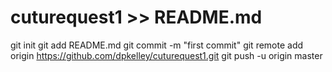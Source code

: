 # cuturequest1 >> README.md
git init
git add README.md
git commit -m "first commit"
git remote add origin https://github.com/dpkelley/cuturequest1.git
git push -u origin master
